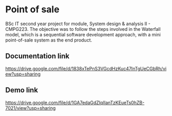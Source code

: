 # Point of sale
BSc IT second year project for module, System design & analysis II - CMPG223. The objective was to follow the steps involved in the Waterfall model, which is a sequential software development approach, with a mini point-of-sale system as the end product.

## Documentation link
https://drive.google.com/file/d/1838xTePnS3VGcdHzKuc47InTgUeCGbRh/view?usp=sharing

## Demo link
https://drive.google.com/file/d/1GA7edaGdZIqIIanTzKEueTs0hZB-7021/view?usp=sharing

